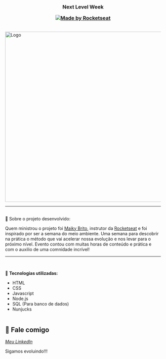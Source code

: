 <h3 align="center">
<b>Next Level Week<p><a href="https://rocketseat.com.br"><img alt="Made by Rocketseat" src="https://img.shields.io/badge/made%20by-Rocketseat-%237519C1"></a></p></b>

</h3></b></br>

<img alt="Logo" title="#logo" width="550" src="https://user-images.githubusercontent.com/38081852/83580830-6f63e200-a513-11ea-9a27-0a109ec1e4d0.png">      
   
------------------
</br>
   📌    Sobre o projeto desenvolvido:

Quem ministrou o projeto foi <a href="https://github.com/maykbrito">Maiky Brito</a>, instrutor da <a href="http://rocketseat.com.br">Rocketseat</a> e foi inspirado por ser a semana do meio ambiente. Uma semana para descobrir na prática o método que vai acelerar nossa evolução e nos levar para o próximo nível. Evento contou com muitas horas de conteúdo e prática e com o auxilio de uma comnidade incrível! 


------------------
</br>
 
🚀  <strong>Tecnologias utilizadas:</strong>

- HTML
- CSS
- Javascript
- Node.js
- SQL (Para banco de dados)
- Nunjucks
</br></br>

💬 Fale comigo
------------------
[*Meu LinkedIn*](https://www.linkedin.com/in/daniel-ara%C3%BAjo-80159355/)

Sigamos evoluindo!!!


